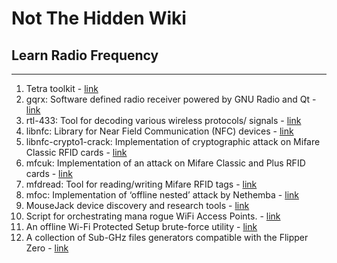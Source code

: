 # Not The Hidden Wiki

## Learn Radio Frequency
-----

1. Tetra toolkit - [link](https://github.com/Tim---/tetra-toolkit)
2. gqrx: Software defined radio receiver powered by GNU Radio and Qt - [link](https://github.com/csete/gqrx)
3. rtl-433: Tool for decoding various wireless protocols/ signals - [link](https://github.com/merbanan/rtl_433)
4. libnfc: Library for Near Field Communication (NFC) devices - [link](https://github.com/grundid/nfctools)
5. libnfc-crypto1-crack: Implementation of cryptographic attack on Mifare Classic RFID cards - [link](https://github.com/droidnewbie2/acr122uNFC)
6. mfcuk: Implementation of an attack on Mifare Classic and Plus RFID cards - [link](https://github.com/nfc-tools/mfcuk)
7. mfdread: Tool for reading/writing Mifare RFID tags - [link](https://github.com/zhovner/mfdread)
8. mfoc: Implementation of ‘offline nested’ attack by Nethemba - [link](https://github.com/nfc-tools/mfoc)
9. MouseJack device discovery and research tools - [link](https://github.com/BastilleResearch/mousejack)
10. Script for orchestrating mana rogue WiFi Access Points. - [link](https://github.com/sensepost/berate_ap)
11. An offline Wi-Fi Protected Setup brute-force utility - [link](https://github.com/wiire-a/pixiewps)
12. A collection of Sub-GHz files generators compatible with the Flipper Zero - [link](https://meoker.github.io/pagger/)
